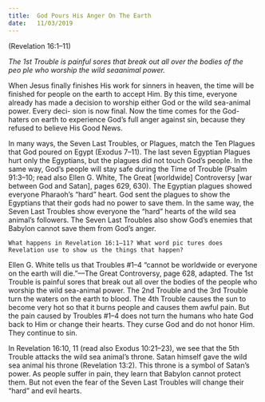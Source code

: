 ```yaml
---
title:  God Pours His Anger On The Earth
date:   11/03/2019
---
```


(Revelation 16:1–11)

_The 1st Trouble is painful sores that break out all over the bodies of the peo­ ple who worship the wild sea­animal power._

When Jesus finally finishes His work for sinners in heaven, the time will be finished for people on the earth to accept Him. By this time, everyone already has made a decision to worship either God or the wild sea-animal power. Every deci- sion is now final. Now the time comes for the God-haters on earth to experience God’s full anger against sin, because they refused to believe His Good News.

In many ways, the Seven Last Troubles, or Plagues, match the Ten Plagues that God poured on Egypt (Exodus 7–11). The last seven Egyptian Plagues hurt only the Egyptians, but the plagues did not touch God’s people. In the same way, God’s people will stay safe during the Time of Trouble (Psalm 91:3–10; read also Ellen G. White, The Great [worldwide] Controversy [war between God and Satan], pages 629, 630). The Egyptian plagues showed everyone Pharaoh’s “hard” heart. God sent the plagues to show the Egyptians that their gods had no power to save them. In the same way, the Seven Last Troubles show everyone the “hard” hearts of the wild sea animal’s followers. The Seven Last Troubles also show God’s enemies that Babylon cannot save them from God’s anger.

`What happens in Revelation 16:1–11? What word pic­ tures does Revelation use to show us the things that happen?`

Ellen G. White tells us that Troubles #1–4 “cannot be worldwide or everyone on the earth will die.”—The Great Controversy, page 628, adapted. The 1st Trouble is painful sores that break out all over the bodies of the people who worship the wild sea-animal power. The 2nd Trouble and the 3rd Trouble turn the waters on the earth to blood. The 4th Trouble causes the sun to become very hot so that it burns people and causes them awful pain. But the pain caused by Troubles #1–4 does not turn the humans who hate God back to Him or change their hearts. They curse God and do not honor Him. They continue to sin.

In Revelation 16:10, 11 (read also Exodus 10:21–23), we see that the 5th Trouble attacks the wild sea animal’s throne. Satan himself gave the wild sea animal his throne (Revelation 13:2). This throne is a symbol of Satan’s power. As people suffer in pain, they learn that Babylon cannot protect them. But not even the fear of the Seven Last Troubles will change their “hard” and evil hearts.